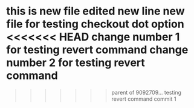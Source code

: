 this is new file edited
new line
new file for testing checkout dot option
<<<<<<< HEAD
change number 1 for testing revert command
change number 2 for testing revert command
=======
>>>>>>> parent of 9092709... testing revert command commit 1
